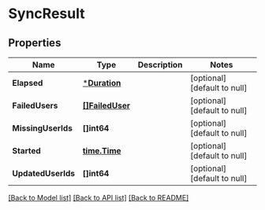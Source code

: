 # SyncResult

## Properties
Name | Type | Description | Notes
------------ | ------------- | ------------- | -------------
**Elapsed** | [***Duration**](Duration.md) |  | [optional] [default to null]
**FailedUsers** | [**[]FailedUser**](FailedUser.md) |  | [optional] [default to null]
**MissingUserIds** | **[]int64** |  | [optional] [default to null]
**Started** | [**time.Time**](time.Time.md) |  | [optional] [default to null]
**UpdatedUserIds** | **[]int64** |  | [optional] [default to null]

[[Back to Model list]](../README.md#documentation-for-models) [[Back to API list]](../README.md#documentation-for-api-endpoints) [[Back to README]](../README.md)


